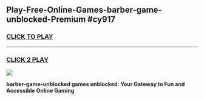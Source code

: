 
## Play-Free-Online-Games-barber-game-unblocked-Premium #cy917
<h3>
<a href="https://premium.freeplayer.one?title=barber-game-unblocked&ref=8M">CLICK TO PLAY</a></h3>
<hr>

<h3>
<a href="https://premium.freeplayer.one?title=barber-game-unblocked&ref=8M">CLICK 2 PLAY</a>
  
</h3>

<a href="https://premium.freeplayer.one?title=barber-game-unblocked&ref=8M"><img src="https://clearcache.store/games.png"></a>


**barber-game-unblocked games unblocked: Your Gateway to Fun and Accessible Online Gaming**
